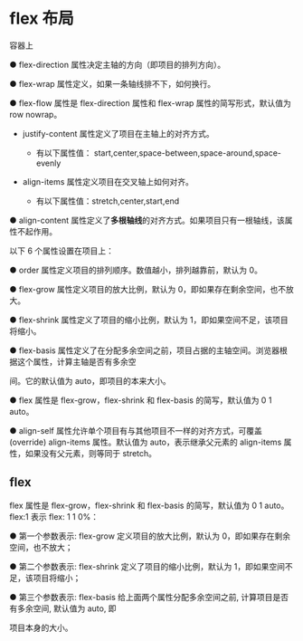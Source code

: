 # flex 布局

容器上

● flex-direction 属性决定主轴的方向（即项目的排列方向）。

● flex-wrap 属性定义，如果一条轴线排不下，如何换行。

● flex-flow 属性是 flex-direction 属性和 flex-wrap 属性的简写形式，默认值为 row nowrap。

- justify-content 属性定义了项目在主轴上的对齐方式。

  - 有以下属性值： start,center,space-between,space-around,space-evenly

- align-items 属性定义项目在交叉轴上如何对齐。
  - 有以下属性值：stretch,center,start,end

● align-content 属性定义了**多根轴线**的对齐方式。如果项目只有一根轴线，该属性不起作用。

以下 6 个属性设置在项目上：

● order 属性定义项目的排列顺序。数值越小，排列越靠前，默认为 0。

● flex-grow 属性定义项目的放大比例，默认为 0，即如果存在剩余空间，也不放大。

● flex-shrink 属性定义了项目的缩小比例，默认为 1，即如果空间不足，该项目将缩小。

● flex-basis 属性定义了在分配多余空间之前，项目占据的主轴空间。浏览器根据这个属性，计算主轴是否有多余空

间。它的默认值为 auto，即项目的本来大小。

● flex 属性是 flex-grow，flex-shrink 和 flex-basis 的简写，默认值为 0 1 auto。

● align-self 属性允许单个项目有与其他项目不一样的对齐方式，可覆盖(override) align-items 属性。默认值为 auto，表示继承父元素的 align-items 属性，如果没有父元素，则等同于 stretch。

## flex

flex 属性是 flex-grow，flex-shrink 和 flex-basis 的简写，默认值为 0 1 auto。flex:1 表示 flex: 1 1 0%：

● 第一个参数表示: flex-grow 定义项目的放大比例，默认为 0，即如果存在剩余空间，也不放大；

● 第二个参数表示: flex-shrink 定义了项目的缩小比例，默认为 1，即如果空间不足，该项目将缩小；

● 第三个参数表示: flex-basis 给上面两个属性分配多余空间之前, 计算项目是否有多余空间, 默认值为 auto, 即

项目本身的大小。
